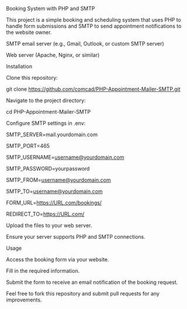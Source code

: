Booking System with PHP and SMTP

This project is a simple booking and scheduling system that uses PHP to handle form submissions and SMTP to send appointment notifications to the website owner.


SMTP email server (e.g., Gmail, Outlook, or custom SMTP server)

Web server (Apache, Nginx, or similar)

Installation

Clone this repository:

git clone https://github.com/comcad/PHP-Appointment-Mailer-SMTP.git

Navigate to the project directory:

cd PHP-Appointment-Mailer-SMTP

Configure SMTP settings in .env:

SMTP_SERVER=mail.yourdomain.com

SMTP_PORT=465

SMTP_USERNAME=username@yourdomain.com

SMTP_PASSWORD=yourpassword

SMTP_FROM=username@yourdomain.com

SMTP_TO=username@yourdomain.com

FORM_URL=https://URL.com/bookings/

REDIRECT_TO=https://URL.com/

Upload the files to your web server.

Ensure your server supports PHP and SMTP connections.

Usage

Access the booking form via your website.

Fill in the required information.

Submit the form to receive an email notification of the booking request.

Feel free to fork this repository and submit pull requests for any improvements.
